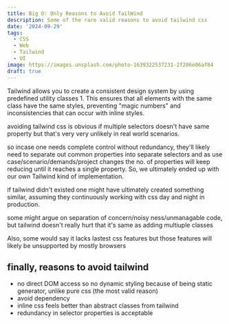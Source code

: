 ```yaml
---
title: Big O: Only Reasons to Avoid TailWind
description: Some of the rare valid reasons to avoid tailwind css
date: '2024-09-29'
tags:
  - CSS
  - Web
  - Tailwind
  - UI
image: https://images.unsplash.com/photo-1639322537231-2f206e06af84
draft: true
---
```


<script>
  import Mermaid from '$lib/components/markdown/mermaid.svelte';
</script>

Tailwind allows you to create a consistent design system by using predefined utility classes 1. This ensures that all elements with the same class have the same styles, preventing "magic numbers" and inconsistencies that can occur with inline styles.

avoiding tailwind css is obvious if multiple selectors doesn't have same property but that's very very unlikely in real world scenarios.

so incase one needs complete control without redundancy, they'll likely need to separate out common properties into separate selectors and as use case/scenario/demands/project changes the no. of properties will keep reducing until it reaches a single property. So, we ultimately ended up with our own Tailwind kind of implementation.

if tailwind didn't existed one might have ultimately created something similar, assuming they continuously working with css day and night in production.


some might argue on separation of concern/noisy ness/unmanagable code, but tailwind doesn't really hurt that it's same as adding multiuple classes

Also, some would say it lacks lastest css features but those features will likely be unsupported by mostly browsers

## finally, reasons to avoid tailwind

- no direct DOM access so no dynamic styling because of being static generator, unlike pure css (the most valid reason)
- avoid dependency
- inline css feels better than abstract classes from tailwind
- redundancy in selector properties is acceptable